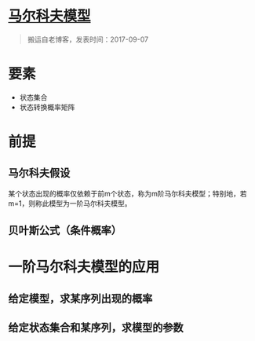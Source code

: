 # [马尔科夫模型](https://github.com/zzy131250/gitblog/issues/24)

> 搬运自老博客，发表时间：2017-09-07

# 要素
- 状态集合
- 状态转换概率矩阵

# 前提
## 马尔科夫假设
某个状态出现的概率仅依赖于前m个状态，称为m阶马尔科夫模型；特别地，若m=1，则称此模型为一阶马尔科夫模型。

## 贝叶斯公式（条件概率）

# 一阶马尔科夫模型的应用
## 给定模型，求某序列出现的概率

## 给定状态集合和某序列，求模型的参数